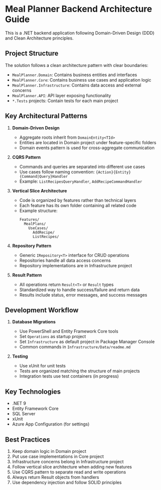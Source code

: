 # Meal Planner Backend Architecture Guide

This is a .NET backend application following Domain-Driven Design (DDD) and Clean Architecture principles.

## Project Structure

The solution follows a clean architecture pattern with clear boundaries:

- `MealPlanner.Domain`: Contains business entities and interfaces
- `MealPlanner.Core`: Contains business use cases and application logic
- `MealPlanner.Infrastructure`: Contains data access and external concerns
- `MealPlanner.API`: API layer exposing functionality
- `*.Tests` projects: Contain tests for each main project

## Key Architectural Patterns

1. **Domain-Driven Design**
   - Aggregate roots inherit from `DomainEntity<TId>` 
   - Entities are located in Domain project under feature-specific folders
   - Domain events pattern is used for cross-aggregate communication

2. **CQRS Pattern**
   - Commands and queries are separated into different use cases
   - Use cases follow naming convention: `{Action}{Entity}{Command|Query}Handler`
   - Example: `ListRecipesQueryHandler`, `AddRecipeCommandHandler`

3. **Vertical Slice Architecture**
   - Code is organized by features rather than technical layers
   - Each feature has its own folder containing all related code
   - Example structure:
     ```
     Features/
       MealPlans/
         UseCases/
           AddRecipe/
           ListRecipes/
     ```

4. **Repository Pattern**
   - Generic `IRepository<T>` interface for CRUD operations
   - Repositories handle all data access concerns
   - Repository implementations are in Infrastructure project

5. **Result Pattern**
   - All operations return `Result<T>` or `Result` types
   - Standardized way to handle success/failure and return data
   - Results include status, error messages, and success messages

## Development Workflow

1. **Database Migrations**
   - Use PowerShell and Entity Framework Core tools
   - Set `Operations` as startup project
   - Set `Infrastructure` as default project in Package Manager Console
   - Common commands in `Infrastructure/Data/readme.md`

2. **Testing**
   - Use xUnit for unit tests
   - Tests are organized matching the structure of main projects
   - Integration tests use test containers (in progress)

## Key Technologies

- .NET 9
- Entity Framework Core
- SQL Server
- xUnit
- Azure App Configuration (for settings)

## Best Practices

1. Keep domain logic in Domain project
2. Put use case implementations in Core project
3. Infrastructure concerns belong in Infrastructure project
4. Follow vertical slice architecture when adding new features
5. Use CQRS pattern to separate read and write operations
6. Always return Result objects from handlers
7. Use dependency injection and follow SOLID principles

